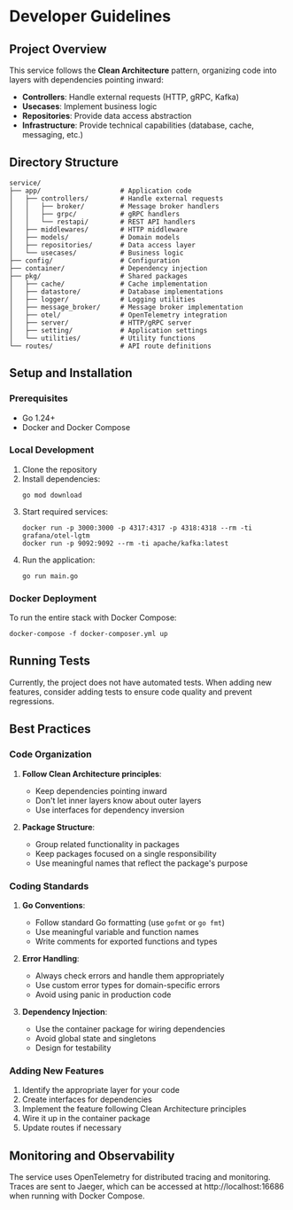 # Developer Guidelines

## Project Overview
This service follows the **Clean Architecture** pattern, organizing code into layers with dependencies pointing inward:
- **Controllers**: Handle external requests (HTTP, gRPC, Kafka)
- **Usecases**: Implement business logic
- **Repositories**: Provide data access abstraction
- **Infrastructure**: Provide technical capabilities (database, cache, messaging, etc.)

## Directory Structure
```
service/
├── app/                    # Application code
│   ├── controllers/        # Handle external requests
│   │   ├── broker/         # Message broker handlers
│   │   ├── grpc/           # gRPC handlers
│   │   └── restapi/        # REST API handlers
│   ├── middlewares/        # HTTP middleware
│   ├── models/             # Domain models
│   ├── repositories/       # Data access layer
│   └── usecases/           # Business logic
├── config/                 # Configuration
├── container/              # Dependency injection
├── pkg/                    # Shared packages
│   ├── cache/              # Cache implementation
│   ├── datastore/          # Database implementations
│   ├── logger/             # Logging utilities
│   ├── message_broker/     # Message broker implementation
│   ├── otel/               # OpenTelemetry integration
│   ├── server/             # HTTP/gRPC server
│   ├── setting/            # Application settings
│   └── utilities/          # Utility functions
└── routes/                 # API route definitions
```

## Setup and Installation

### Prerequisites
- Go 1.24+
- Docker and Docker Compose

### Local Development
1. Clone the repository
2. Install dependencies:
   ```
   go mod download
   ```
3. Start required services:
   ```
   docker run -p 3000:3000 -p 4317:4317 -p 4318:4318 --rm -ti grafana/otel-lgtm
   docker run -p 9092:9092 --rm -ti apache/kafka:latest
   ```
4. Run the application:
   ```
   go run main.go
   ```

### Docker Deployment
To run the entire stack with Docker Compose:
```
docker-compose -f docker-composer.yml up
```

## Running Tests
Currently, the project does not have automated tests. When adding new features, consider adding tests to ensure code quality and prevent regressions.

## Best Practices

### Code Organization
1. **Follow Clean Architecture principles**:
   - Keep dependencies pointing inward
   - Don't let inner layers know about outer layers
   - Use interfaces for dependency inversion

2. **Package Structure**:
   - Group related functionality in packages
   - Keep packages focused on a single responsibility
   - Use meaningful names that reflect the package's purpose

### Coding Standards
1. **Go Conventions**:
   - Follow standard Go formatting (use `gofmt` or `go fmt`)
   - Use meaningful variable and function names
   - Write comments for exported functions and types

2. **Error Handling**:
   - Always check errors and handle them appropriately
   - Use custom error types for domain-specific errors
   - Avoid using panic in production code

3. **Dependency Injection**:
   - Use the container package for wiring dependencies
   - Avoid global state and singletons
   - Design for testability

### Adding New Features
1. Identify the appropriate layer for your code
2. Create interfaces for dependencies
3. Implement the feature following Clean Architecture principles
4. Wire it up in the container package
5. Update routes if necessary

## Monitoring and Observability
The service uses OpenTelemetry for distributed tracing and monitoring. Traces are sent to Jaeger, which can be accessed at http://localhost:16686 when running with Docker Compose.